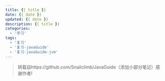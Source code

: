 ```yaml
---
title: {{ title }}
date: {{ date }}
updated: {{ date }} 
description: {{ title }}
categories:
  - '学习'
tags:
  - '复习'
  - '复习-javaGuide'
  - '复习-javaGuide-jvm'
---
```


> 转载自https://github.com/Snailclimb/JavaGuide（添加小部分笔记）感谢作者!

